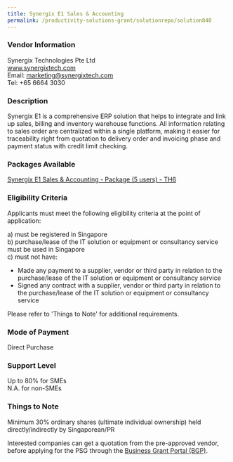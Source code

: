 ```yaml
---
title: Synergix E1 Sales & Accounting
permalink: /productivity-solutions-grant/solutionrepo/solution840
---
```


### Vendor Information
Synergix Technologies Pte Ltd<br>www.synergixtech.com<br>Email: marketing@synergixtech.com<br>Tel: +65 6664 3030

### Description

Synergix E1 is a comprehensive ERP solution that helps to integrate and link up sales, billing and inventory warehouse functions. All information relating to sales order are centralized within a single platform, making it easier for traceability right from quotation to delivery order and invoicing phase and payment status with credit limit checking.

### Packages Available

<a href='https://www.gobusiness.gov.sg/images/psg/Synergix_Annex3_Part_1.pdf' target='_blank'>Synergix E1 Sales & Accounting - Package (5 users) - TH6</a><br/>

### Eligibility Criteria

Applicants must meet the following eligibility criteria at the point of application:

a) must be registered in Singapore <br>
b) purchase/lease of the IT solution or equipment or consultancy service must be used in Singapore <br>
c) must not have:
- Made any payment to a supplier, vendor or third party in relation to the purchase/lease of the IT solution or equipment or consultancy service
- Signed any contract with a supplier, vendor or third party in relation to the purchase/lease of the IT solution or equipment or consultancy service

Please refer to 'Things to Note' for additional requirements.

### Mode of Payment
Direct Purchase

### Support Level
Up to 80% for SMEs <br>
N.A. for non-SMEs

### Things to Note
Minimum 30% ordinary shares (ultimate individual ownership) held directly/indirectly by Singaporean/PR

Interested companies can get a quotation from the pre-approved vendor, before applying for the PSG through the <a target='_blank' href='https://www.businessgrants.gov.sg/'>Business Grant Portal (BGP)</a>.
